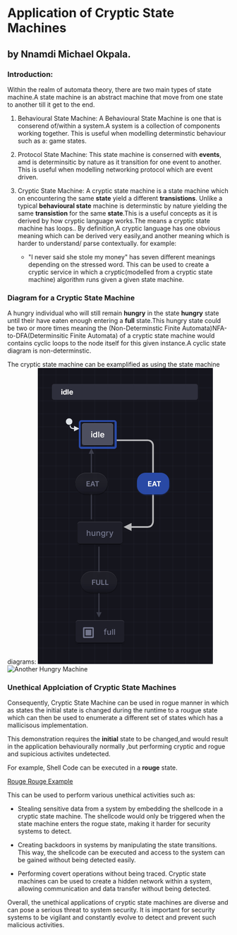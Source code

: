 # Application of Cryptic State Machines
## by Nnamdi Michael Okpala.

### Introduction:
Within the realm of automata theory, there are two main types of state machine.A state machine is an abstract machine that move from one state to another till it get to the end.

1) Behavioural State Machine:
   A Behavioural State Machine is one that is conserend  of/within a system.A system is a collection of components working together. This is useful when modelling determinstic behaviour such as a:  game states.

2) Protocol State Machine:
   This state machine is conserned with **events**, amd is determinsitic by nature as it transition for one event to another. This is useful when modelling networking protocol which are event driven.

3) Cryptic State Machine:
   A cryptic state machine is a state machine which on encountering  the same **state** yield a different **transistions**. Unlike a typical **behavioural state** machine is determinstic by nature yielding the same **transistion** for the same **state**.This is a useful concepts as it is derived by how cryptic language works.The means a cryptic state machine has loops.. By definition,A cryptic language has one obvious meaning which can be derived very easily,and another meaning which is harder to understand/ parse contextually. 
   for example:
   
   - "I never said she stole my money" has seven different meanings depending on the stressed word.
     This can be used to create a cryptic service in which a cryptic(modelled from a cryptic state machine) algorithm runs given a given state machine.

### Diagram for a Cryptic State Machine

A hungry individual who will still remain **hungry** in the state **hungry** state until their have eaten enough entering a **full** state.This hungry state could  be two or more times meaning the (Non-Determinstic Finite Automata)NFA-to-DFA(Determinsitic Finite Automata) of a cryptic state machine would contains cyclic loops to the node itself for this given instance.A cyclic state diagram is non-determinstic.

The cryptic state machine can be examplified as using the state machine diagrams:
![Hungry Machine](../assets/hungrymachine.png "Hungry Machine - A Cryptic State Machine")
![Another Hungry Machine](https://stately.ai/registry/machines/9fc7f8f8-fccd-4475-b689-5e21cdd20be0.dark.png "Hungry Machine - A cryptic state machiine")


### Unethical Applciation of Cryptic State Machines
Consequently, Cryptic State Machine can be used in rogue manner in which as states the initial state is changed during the runtime to a rougue state which can then be used to enumerate a different set of states
which has a mallicisous implementation.

This demonstration  requires the **initial** state to be changed,and would result in the application behaviourally normally ,but performing cryptic  and rogue and supicious activites undetected.

For example, Shell Code can be executed in a **rouge** state.

[Rouge Rouge Example](../assets/rougemachine.png "Rouge Machine Example")  

This can be used to perform various unethical activities such as:

- Stealing sensitive data from a system by embedding the shellcode in a cryptic state machine. The shellcode would only be triggered when the state machine enters the rogue state, making it harder for security systems to detect.

- Creating backdoors in systems by manipulating the state transitions. This way, the shellcode can be executed and access to the system can be gained without being detected easily.

- Performing covert operations without being traced. Cryptic state machines can be used to create a hidden network within a system, allowing communication and data transfer without being detected.

Overall, the unethical applications of cryptic state machines are diverse and can pose a serious threat to system security. It is important for security systems to be vigilant and constantly evolve to detect and prevent such malicious activities.